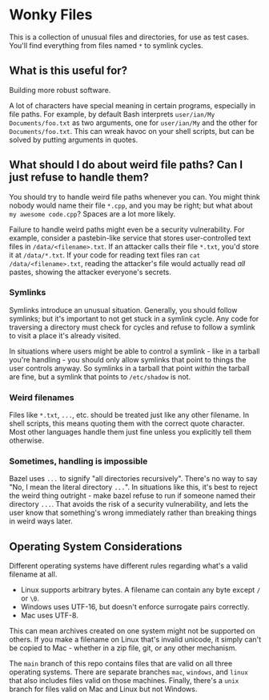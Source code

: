 # Wonky Files
This is a collection of unusual files and directories, for use as test cases. You'll find everything from files named `*` to symlink cycles.

## What is this useful for?

Building more robust software.

A lot of characters have special meaning in certain programs, especially in file paths. For example, by default Bash interprets `user/ian/My Documents/foo.txt` as two arguments, one for `user/ian/My` and the other for `Documents/foo.txt`. This can wreak havoc on your shell scripts, but can be solved by putting arguments in quotes.

## What should I do about weird file paths? Can I just refuse to handle them?
You should try to handle weird file paths whenever you can. You might think nobody would name their file `*.cpp`, and you may be right; but what about `my awesome code.cpp`? Spaces are a lot more likely.

Failure to handle weird paths might even be a security vulnerability. For example, consider a pastebin-like service that stores user-controlled text files in `/data/<filename>.txt`. If an attacker calls their file `*.txt`, you'd store it at `/data/*.txt`. If your code for reading text files ran `cat /data/<filename>.txt`, reading the attacker's file would actually read _all_ pastes, showing the attacker everyone's secrets.

### Symlinks
Symlinks introduce an unusual situation. Generally, you should follow symlinks; but it's important to not get stuck in a symlink cycle. Any code for traversing a directory must check for cycles and refuse to follow a symlink to visit a place it's already visited.

In situations where users might be able to control a symlink - like in a tarball you're handling - you should only allow symlinks that point to things the user controls anyway. So symlinks in a tarball that point _within_ the tarball are fine, but a symlink that points to `/etc/shadow` is not.

### Weird filenames
Files like `*.txt`, `...`, etc. should be treated just like any other filename. In shell scripts, this means quoting them with the correct quote character. Most other languages handle them just fine unless you explicitly tell them otherwise.

### Sometimes, handling is impossible
Bazel uses `...` to signify "all directories recursively". There's no way to say "No, I mean the literal directory `...`". In situations like this, it's best to reject the weird thing outright - make bazel refuse to run if someone named their directory `...`. That avoids the risk of a security vulnerability, and lets the user know that something's wrong immediately rather than breaking things in weird ways later.

## Operating System Considerations
Different operating systems have different rules regarding what's a valid filename at all.

 - Linux supports arbitrary bytes. A filename can contain any byte except `/` or `\0`.
 - Windows uses UTF-16, but doesn't enforce surrogate pairs correctly.
 - Mac uses UTF-8.

This can mean archives created on one system might not be supported on others. If you make a filename on Linux that's invalid unicode, it simply can't be copied to Mac - whether in a zip file, git, or any other mechanism.

The `main` branch of this repo contains files that are valid on all three operating systems. There are separate branches `mac`, `windows`, and `linux` that also includes files valid on those machines. Finally, there's a `unix` branch for files valid on Mac and Linux but not Windows.